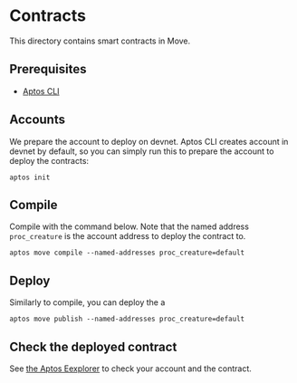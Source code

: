 # Contracts

This directory contains smart contracts in Move.

## Prerequisites

* [Aptos CLI](https://aptos.dev/tools/aptos-cli/install-cli/)

## Accounts

We prepare the account to deploy on devnet.
Aptos CLI creates account in devnet by default, so you can simply run this to prepare the account to deploy the contracts:

    aptos init

## Compile

Compile with the command below. Note that the named address `proc_creature` is the account address to deploy the contract to.

    aptos move compile --named-addresses proc_creature=default

## Deploy

Similarly to compile, you can deploy the a

    aptos move publish --named-addresses proc_creature=default

## Check the deployed contract

See [the Aptos Eexplorer](https://explorer.aptoslabs.com/?network=devnet) to check your account and the contract.

